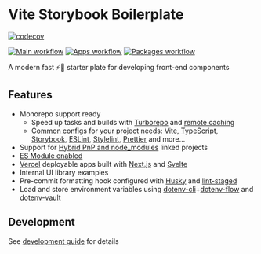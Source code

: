 # Vite Storybook Boilerplate

[![codecov](https://codecov.io/gh/psychobolt/vite-storybook-boilerplate/branch/main/graph/badge.svg)](https://codecov.io/gh/psychobolt/vite-storybook-boilerplate/tree/main)

[![Main workflow](https://github.com/psychobolt/vite-storybook-boilerplate/actions/workflows/ci.yml/badge.svg)](https://github.com/psychobolt/vite-storybook-boilerplate/actions/workflows/ci.yml) [![Apps workflow](https://github.com/psychobolt/vite-storybook-boilerplate/actions/workflows/apps.yml/badge.svg)](https://github.com/psychobolt/vite-storybook-boilerplate/actions/workflows/apps.yml) [![Packages workflow](https://github.com/psychobolt/vite-storybook-boilerplate/actions/workflows/packages.yml/badge.svg)](https://github.com/psychobolt/vite-storybook-boilerplate/actions/workflows/packages.yml)

A modern fast ⚡💨 starter plate for developing front-end components

## Features

- Monorepo support ready
  - Speed up tasks and builds with [Turborepo](https://turbo.build/repo) and [remote caching](https://turbo.build/repo/docs/core-concepts/remote-caching)
  - [Common configs](https://github.com/psychobolt/vite-storybook-boilerplate/tree/main/packages/commons) for your project needs: [Vite](https://vitejs.dev/), [TypeScript](https://www.typescriptlang.org/), [Storybook](https://storybook.js.org), [ESLint](https://eslint.org/), [Stylelint](https://stylelint.io/), [Prettier](https://prettier.io/) and more...
- Support for [Hybrid PnP and node_modules](https://yarnpkg.com/getting-started/recipes#hybrid-pnp--node_modules-mono-repo) linked projects
- [ES Module enabled](https://nodejs.org/api/esm.html#enabling)
- [Vercel](https://vercel.com/) deployable apps built with [Next.js](https://nextjs.org/) and [Svelte](https://svelte.dev/)
- Internal UI library examples
- Pre-commit formatting hook configured with [Husky](https://typicode.github.io/husky/) and [lint-staged](https://github.com/lint-staged/lint-staged)
- Load and store environment variables using [dotenv-cli](https://github.com/entropitor/dotenv-cli)+[dotenv-flow](https://github.com/kerimdzhanov/dotenv-flow) and [dotenv-vault](https://www.dotenv.org/)

## Development

See [development guide](DEVELOPMENT.md) for details
